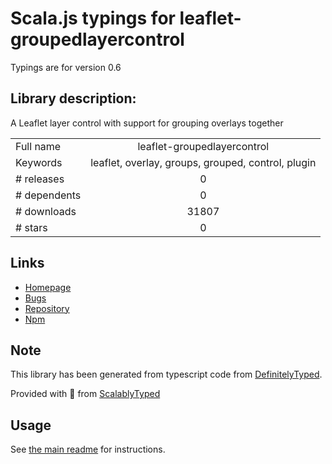 
# Scala.js typings for leaflet-groupedlayercontrol

Typings are for version 0.6

## Library description:
A Leaflet layer control with support for grouping overlays together

|                    |                 |
| ------------------ | :-------------: |
| Full name          | leaflet-groupedlayercontrol |
| Keywords           | leaflet, overlay, groups, grouped, control, plugin |
| # releases         | 0 |
| # dependents       | 0 |
| # downloads        | 31807 |
| # stars            | 0 |

## Links
- [Homepage](https://github.com/ismyrnow/leaflet-groupedlayercontrol)
- [Bugs](https://github.com/ismyrnow/leaflet-groupedlayercontrol/issues)
- [Repository](https://github.com/ismyrnow/leaflet-groupedlayercontrol)
- [Npm](https://www.npmjs.com/package/leaflet-groupedlayercontrol)
    


## Note
This library has been generated from typescript code from [DefinitelyTyped](https://definitelytyped.org).

Provided with :purple_heart: from [ScalablyTyped](https://github.com/oyvindberg/ScalablyTyped)

## Usage
See [the main readme](../../readme.md) for instructions.


